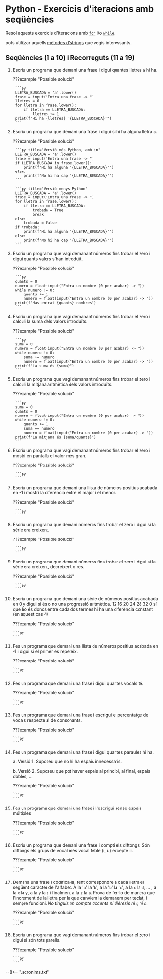 # Python - Exercicis d'iteracions amb seqüències

Resol aquests exercicis d'iteracions amb [`for`][for] i/o [`while`][while].

pots utilitzar aquells [mètodes d'strings][] que vegis interessants.

## Seqüències (1 a 10) i Recorreguts (11 a 19)

1. Escriu un programa que demani una frase i digui quantes lletres `a` hi ha.

    ???example "Possible solució"

        ```py
        LLETRA_BUSCADA = 'a'.lower()
        frase = input("Entra una frase -> ")
        lletres = 0
        for lletra in frase.lower():
            if lletra == LLETRA_BUSCADA:
                lletres += 1
        print(f"Hi ha {lletres} '{LLETRA_BUSCADA}'")
        ```

2. Escriu un programa que demani una frase i digui si hi ha alguna lletra `a`.

    ???example "Possible solució"

        ```py title="Versió més Python, amb in"
        LLETRA_BUSCADA = 'a'.lower()
        frase = input("Entra una frase -> ")
        if LLETRA_BUSCADA in frase.lower():
            print(f"Hi ha alguna '{LLETRA_BUSCADA}'")
        else:
            print(f"No hi ha cap '{LLETRA_BUSCADA}'")
        ```

        ```py title="Versió menys Python"
        LLETRA_BUSCADA = 'a'.lower()
        frase = input("Entra una frase -> ")
        for lletra in frase.lower():
            if lletra == LLETRA_BUSCADA:
                trobada = True
                break
        else:
            trobada = False
        if trobada:
            print(f"Hi ha alguna '{LLETRA_BUSCADA}'")
        else:
            print(f"No hi ha cap '{LLETRA_BUSCADA}'")
        ```

3. Escriu un programa que vagi demanant números fins trobar el zero i digui quants valors s'han introduït.

    ???example "Possible solució"

        ```py
        quants = 0
        numero = float(input("Entra un nombre (0 per acabar) -> "))
        while numero != 0:
            quants += 1
            numero = float(input("Entra un nombre (0 per acabar) -> "))
        print(f"Has entrat {quants} nombres")
        ```

4. Escriu un programa que vagi demanant números fins trobar el zero i calculi la suma dels valors introduïts.

    ???example "Possible solució"

        ```py
        suma = 0
        numero = float(input("Entra un nombre (0 per acabar) -> "))
        while numero != 0:
            suma += numero
            numero = float(input("Entra un nombre (0 per acabar) -> "))
        print(f"La suma és {suma}")
        ```

5. Escriu un programa que vagi demanant números fins trobar el zero i calculi la mitjana aritmètica dels valors introduïts.

    ???example "Possible solució"

        ```py
        suma = 0
        quants = 0
        numero = float(input("Entra un nombre (0 per acabar) -> "))
        while numero != 0:
            quants += 1
            suma += numero
            numero = float(input("Entra un nombre (0 per acabar) -> "))
        print(f"La mitjana és {suma/quants}")
        ```

6. Escriu un programa que vagi demanant números fins trobar el zero i mostri en pantalla el valor més gran.

    ???example "Possible solució"

        ```py
        ```

7. Escriu un programa que demani una llista de números positius acabada en -1 i mostri la diferència entre el major i el menor.

    ???example "Possible solució"

        ```py
        ```

8. Escriu un programa que demani números fins trobar el zero i digui si la sèrie era creixent.

    ???example "Possible solució"

        ```py
        ```

9. Escriu un programa que demani números fins trobar el zero i digui si la sèrie era creixent, decreixent o res.

    ???example "Possible solució"

        ```py
        ```

10. Escriu un programa que demani una sèrie de números positius acabada en 0 y digui si és o no una progressió aritmètica. 12 16 20 24 28 32 0 sí que ho és doncs entre cada dos termes hi ha una diferència constant (en aquest cas 4)

    ???example "Possible solució"

        ```py
        ```

11. Fes un programa que demani una llista de números positius acabada en ‐1 i digui si el primer es repeteix.

    ???example "Possible solució"

        ```py
        ```

12. Fes un programa que demani una frase i digui quantes vocals té.

    ???example "Possible solució"

        ```py
        ```

13. Fes un programa que demani una frase i escrigui el percentatge de vocals respecte al de consonants.

    ???example "Possible solució"

        ```py
        ```

14. Fes un programa que demani una frase i digui quantes paraules hi ha.

    a. Versió 1. Suposeu que no hi ha espais innecessaris.

    b. Versió 2. Suposeu que pot haver espais al principi, al final, espais dobles, ...

    ???example "Possible solució"

        ```py
        ```

15. Fes un programa que demani una frase i l'escrigui sense espais múltiples

    ???example "Possible solució"

        ```py
        ```

16. Escriu un programa que demani una frase i compti els diftongs. Són diftongs els grups de vocal més vocal feble (i, u) excepte ii.

    ???example "Possible solució"

        ```py
        ```

17. Demana una frase i codifica‐la, fent correspondre a cada lletra el següent caràcter de l'alfabet. A la '`a`' la '`b`', a la '`b`' la '`c`', a la `c` la `d`, ... , a la `x` la `y`, a la `y` la `z` i finalment a la `z` la `a`. Prova de fer-lo de manera que l'increment de la lletra per la que canviem la demanem per teclat, i sempre funcioni. *No tinguis en compte accents ni dièresis ni `ç` ni `ñ`*.

    ???example "Possible solució"

        ```py
        ```

18. Escriu un programa que vagi demanant números fins trobar el zero i digui si són tots parells.

    ???example "Possible solució"

        ```py
        ```


[while]:                https://docs.python.org/reference/compound_stmts.html#the-while-statement       "while"
[for]:                  https://docs.python.org/reference/compound_stmts.html#the-for-statement         "for"
[mètodes d'strings]:    https://docs.python.org/3/library/stdtypes.html#string-methods                  "mètodes d'strings"

--8<-- ".acronims.txt"
